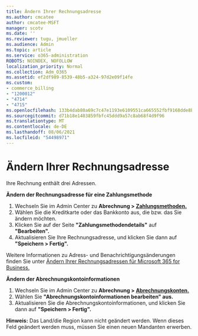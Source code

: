 ```yaml
---
title: Ändern Ihrer Rechnungsadresse
ms.author: cmcatee
author: cmcatee-MSFT
manager: scotv
ms.date: ''
ms.reviewer: tugu, jmueller
ms.audience: Admin
ms.topic: article
ms.service: o365-administration
ROBOTS: NOINDEX, NOFOLLOW
localization_priority: Normal
ms.collection: Adm_O365
ms.assetid: ef2df989-8539-48b5-a324-97d2e09f14fe
ms.custom:
- commerce_billing
- "1200012"
- "4714"
- "4715"
ms.openlocfilehash: 133b4dab80a69c7c47e1193e6109551ca665552fbf9168dde8be14096336efe5
ms.sourcegitcommit: d71b18e1403859fbfc45ddd9a57c8ab68f4d9f96
ms.translationtype: MT
ms.contentlocale: de-DE
ms.lasthandoff: 08/06/2021
ms.locfileid: "54498971"
---
```

# <a name="change-your-billing-address"></a>Ändern Ihrer Rechnungsadresse

Ihre Rechnung enthält drei Adressen.

**Ändern der Rechnungsadresse für eine Zahlungsmethode**

1. Wechseln Sie im Admin Center zu **Abrechnung > [Zahlungsmethoden.](https://go.microsoft.com/fwlink/p/?linkid=2018806)**
2. Wählen Sie die Kreditkarte oder das Bankkonto aus, die bzw. das Sie ändern möchten.
3. Klicken Sie auf der Seite **"Zahlungsmethodendetails"** auf **"Bearbeiten".**
4. Aktualisieren Sie Ihre Rechnungsadresse, und klicken Sie dann auf **"Speichern > Fertig".**

Weitere Informationen zu Adress- und Benachrichtigungsänderungen finden Sie unter [Ändern Ihrer Rechnungsadressen für Microsoft 365 for Business.](/microsoft-365/commerce/billing-and-payments/change-your-billing-addresses)

**Ändern der Abrechnungskontoinformationen**

1. Wechseln Sie im Admin Center zu **Abrechnung > [Abrechnungskonten.](https://admin.microsoft.com/Adminportal/Home?source=applauncher#/BillingAccounts/billing-accounts)**
2. Wählen Sie **"Abrechnungskontoinformationen bearbeiten" aus.**
3. Aktualisieren Sie die Abrechnungskontoinformationen, und klicken Sie dann auf **"Speichern > Fertig".**

**Hinweis:** Das Land/die Region kann nicht geändert werden. Wenn dieses Feld geändert werden muss, müssen Sie einen neuen Mandanten erwerben.

